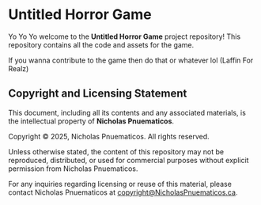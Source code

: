 # Untitled Horror Game

Yo Yo Yo welcome to the **Untitled Horror Game** project repository! This repository contains all the code and assets for the game.

If you wanna contribute to the game then do that or whatever lol (Laffin For Realz)


## **Copyright and Licensing Statement**
This document, including all its contents and any associated materials, is the intellectual property of **Nicholas Pnuematicos**. 

Copyright © 2025, Nicholas Pnuematicos. All rights reserved.

Unless otherwise stated, the content of this repository may not be reproduced, distributed, or used for commercial purposes without explicit permission from Nicholas Pnuematicos.

For any inquiries regarding licensing or reuse of this material, please contact Nicholas Pnuematicos at [copyright@NicholasPnuematicos.ca](mailto:copyright@NicholasPnuematicos.ca).
